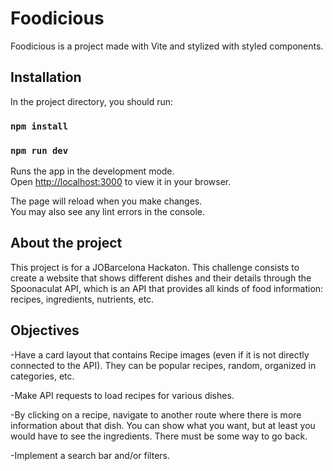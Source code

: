 # Foodicious

Foodicious is a project made with Vite and stylized with styled components.

## Installation

In the project directory, you should run:

### `npm install`

### `npm run dev`

Runs the app in the development mode.\
Open [http://localhost:3000](http://localhost:3000) to view it in your browser.

The page will reload when you make changes.\
You may also see any lint errors in the console.

## About the project

This project is for a JOBarcelona Hackaton. This challenge consists to create a website that shows different dishes and their details through the Spoonaculat API, which is an API that provides all kinds of food information: recipes, ingredients, nutrients, etc.

## Objectives

-Have a card layout that contains Recipe images (even if it is not directly connected to the API). They can be popular recipes, random, organized in categories, etc.

-Make API requests to load recipes for various dishes.

-By clicking on a recipe, navigate to another route where there is more information about that dish. You can show what you want, but at least you would have to see the ingredients. There must be some way to go back.

-Implement a search bar and/or filters.





